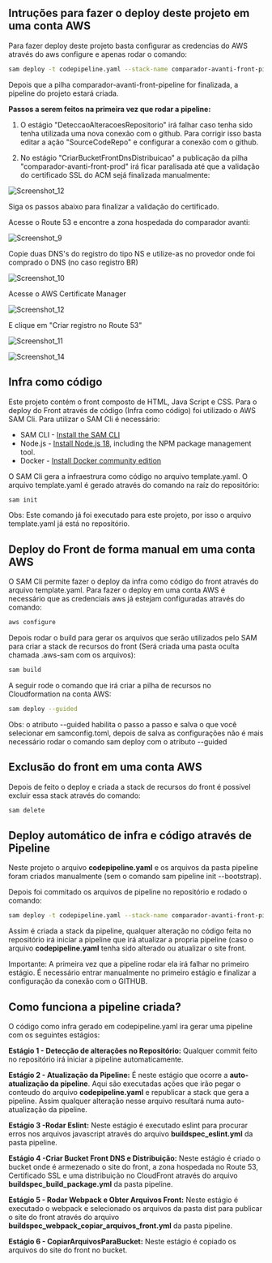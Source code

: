 <!-- @format -->

## Intruções para fazer o deploy deste projeto em uma conta AWS

Para fazer deploy deste projeto basta configurar as credencias do AWS através do aws configure e apenas rodar o comando:

```bash
sam deploy -t codepipeline.yaml --stack-name comparador-avanti-front-pipeline --capabilities=CAPABILITY_IAM
```
Depois que a pilha comparador-avanti-front-pipeline for finalizada, a pipeline do projeto estará criada.

**Passos a serem feitos na primeira vez que rodar a pipeline:**

1) O estágio "DeteccaoAlteracoesRepositorio" irá falhar caso tenha sido tenha utilizada uma nova conexão com o github. Para corrigir isso basta editar a ação "SourceCodeRepo" e configurar a conexão com o github.

2) No estágio "CriarBucketFrontDnsDistribuicao" a publicação da pilha "comparador-avanti-front-prod" irá ficar paralisada até que a validação do certificado SSL do ACM sejá finalizada manualmente:

![Screenshot_12](https://github.com/andrewmaia/comparador-avanti-front/assets/2144032/cfdbb62d-a6ff-4cc3-b492-e22743e471b5)

Siga os passos abaixo para finalizar a validação do certificado.

Acesse o Route 53  e encontre a zona hospedada do comparador avanti:

![Screenshot_9](https://github.com/andrewmaia/comparador-avanti-front/assets/2144032/c8851df6-f21c-43e8-a427-b0efbe31da5e)

Copie duas DNS's do registro do tipo NS e utilize-as no provedor onde foi comprado o DNS (no caso registro BR)

![Screenshot_10](https://github.com/andrewmaia/comparador-avanti-front/assets/2144032/9af4a983-aacf-4263-91cd-903ce821bac6)

Acesse o AWS Certificate Manager

![Screenshot_12](https://github.com/andrewmaia/comparador-avanti-front/assets/2144032/cfdbb62d-a6ff-4cc3-b492-e22743e471b5)

  
E clique em "Criar registro no Route 53"
   
![Screenshot_11](https://github.com/andrewmaia/comparador-avanti-front/assets/2144032/1e054ca0-1bd5-4f1c-abaa-6eeadd6f8695)

![Screenshot_14](https://github.com/andrewmaia/comparador-avanti-front/assets/2144032/c2376d3a-bcfd-4088-861f-4271c5c6164c)




## Infra como código

Este projeto contém o front composto de HTML, Java Script e CSS.
Para o deploy do Front através de código (Infra como código) foi utilizado o AWS SAM Cli. Para utilizar o SAM Cli é necessário:

- SAM CLI - [Install the SAM CLI](https://docs.aws.amazon.com/serverless-application-model/latest/developerguide/serverless-sam-cli-install.html)
- Node.js - [Install Node.js 18](https://nodejs.org/en/), including the NPM package management tool.
- Docker - [Install Docker community edition](https://hub.docker.com/search/?type=edition&offering=community)

O SAM Cli gera a infraestrura como código no arquivo template.yaml.
O arquivo template.yaml é gerado através do comando na raíz do repositório:

```bash
sam init
```

Obs: Este comando já foi executado para este projeto, por isso o arquivo template.yaml já está no repositório.

## Deploy do Front de forma manual em uma conta AWS

O SAM Cli permite fazer o deploy da infra como código do front através do arquivo template.yaml.
Para fazer o deploy em uma conta AWS é necessário que as credenciais aws já estejam configuradas através do comando:

```bash
aws configure
```

Depois rodar o build para gerar os arquivos que serão utilizados pelo SAM para criar a stack de recursos do front (Será criada uma pasta oculta chamada .aws-sam com os arquivos):

```bash
sam build
```

A seguir rode o comando que irá criar a pilha de recursos no Cloudformation na conta AWS:

```bash
sam deploy --guided
```

Obs: o atributo --guided habilita o passo a passo e salva o que você selecionar em samconfig.toml, depois de salva as configurações não é mais necessário rodar o comando sam deploy com o atributo --guided

## Exclusão do front em uma conta AWS

Depois de feito o deploy e criada a stack de recursos do front é possível excluir essa stack através do comando:

```bash
sam delete
```

## Deploy automático de infra e código através de Pipeline

Neste projeto o arquivo **codepipeline.yaml** e os arquivos da pasta pipeline foram criados manualmente (sem o comando sam pipeline init --bootstrap).

Depois foi commitado os arquivos de pipeline no repositório e rodado o comando:

```bash
sam deploy -t codepipeline.yaml --stack-name comparador-avanti-front-pipeline --capabilities=CAPABILITY_IAM
```

Assim é criada a stack da pipeline, qualquer alteração no código feita no repositório irá iniciar a pipeline que irá atualizar a propria pipeline (caso o arquivo **codepipeline.yaml** tenha sido alterado ou atualizar o site front.

Importante: A primeira vez que a pipeline rodar ela irá falhar no primeiro estágio. É necessário entrar manualmente no primeiro estágio e finalizar a configuração da conexão com o GITHUB.

## Como funciona a pipeline criada?

O código como infra gerado em codepipeline.yaml ira gerar uma pipeline com os seguintes estágios:

**Estágio 1 - Detecção de alterações no Repositório:** Qualquer commit feito no repositório irá iniciar a pipeline automaticamente.

**Estágio 2 - Atualização da Pipeline:** É neste estágio que ocorre a **auto-atualização da pipeline**. Aqui são executadas ações que irão pegar o conteudo do arquivo **codepipeline.yaml** e republicar a stack que gera a pipeline. Assim qualquer alteração nesse arquivo resultará numa auto-atualização da pipeline.

**Estágio 3 -Rodar Eslint:** Neste estágio é executado eslint para procurar erros nos arquivos javascript através do arquivo **buildspec_eslint.yml** da pasta pipeline.

**Estágio 4 -Criar Bucket Front DNS e Distribuição:** Neste estágio é criado o bucket onde é armezenado o site do front, a zona hospedada no Route 53, Certificado SSL e uma distribuição no CloudFront através do arquivo **buildspec_build_package.yml** da pasta pipeline.

**Estágio 5 - Rodar Webpack e Obter Arquivos Front:** Neste estágio é executado o webpack e selecionado os arquivos da pasta dist para publicar o site do front através do arquivo **buildspec_webpack_copiar_arquivos_front.yml** da pasta pipeline.

**Estágio 6 - CopiarArquivosParaBucket:** Neste estágio é copiado os arquivos do site do front no bucket.
